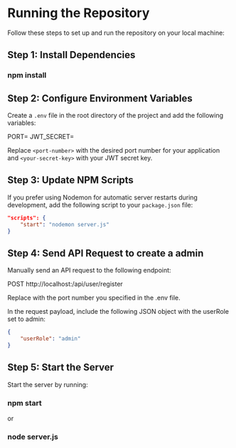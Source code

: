 # Running the Repository

Follow these steps to set up and run the repository on your local machine:

## Step 1: Install Dependencies

### npm install

## Step 2: Configure Environment Variables

Create a `.env` file in the root directory of the project and add the following variables:

PORT=<port-number>
JWT_SECRET=<your-secret-key>

Replace `<port-number>` with the desired port number for your application and `<your-secret-key>` with your JWT secret key.

## Step 3: Update NPM Scripts

If you prefer using Nodemon for automatic server restarts during development, add the following script to your `package.json` file:

```json
"scripts": {
    "start": "nodemon server.js"
}
```

## Step 4: Send API Request to create a admin

Manually send an API request to the following endpoint:

POST http://localhost:<port>/api/user/register

Replace <port> with the port number you specified in the .env file.

In the request payload, include the following JSON object with the userRole set to admin:

```json
{
    "userRole": "admin"
}
```

## Step 5: Start the Server

Start the server by running:

### npm start

or

### node server.js
